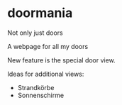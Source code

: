 # doormania
Not only just doors

A webpage for all my doors

New feature is the special door view.

Ideas for additional views:
- Strandkörbe
- Sonnenschirme
